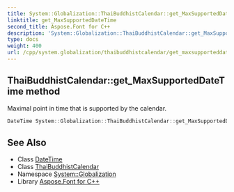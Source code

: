 ```yaml
---
title: System::Globalization::ThaiBuddhistCalendar::get_MaxSupportedDateTime method
linktitle: get_MaxSupportedDateTime
second_title: Aspose.Font for C++
description: 'System::Globalization::ThaiBuddhistCalendar::get_MaxSupportedDateTime method. Maximal point in time that is supported by the calendar in C++.'
type: docs
weight: 400
url: /cpp/system.globalization/thaibuddhistcalendar/get_maxsupporteddatetime/
---
```

## ThaiBuddhistCalendar::get_MaxSupportedDateTime method


Maximal point in time that is supported by the calendar.

```cpp
DateTime System::Globalization::ThaiBuddhistCalendar::get_MaxSupportedDateTime() const override
```

## See Also

* Class [DateTime](../../../system/datetime/)
* Class [ThaiBuddhistCalendar](../)
* Namespace [System::Globalization](../../)
* Library [Aspose.Font for C++](../../../)
